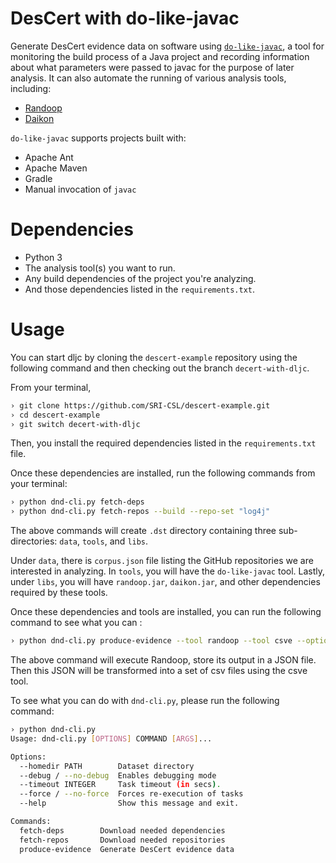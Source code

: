 # DesCert with do-like-javac

Generate DesCert evidence data on software using [`do-like-javac`](https://github.com/SRI-CSL/do-like-javac), a tool for monitoring the build process of a Java project and recording information about what parameters were passed to javac for the purpose of later analysis. It can also automate the running of various analysis tools, including:

* [Randoop](https://randoop.github.io/randoop/)
* [Daikon](https://plse.cs.washington.edu/daikon/)

`do-like-javac` supports projects built with:

* Apache Ant
* Apache Maven
* Gradle
* Manual invocation of `javac`

Dependencies
============

* Python 3
* The analysis tool(s) you want to run.
* Any build dependencies of the project you're analyzing.
* And those dependencies listed in the `requirements.txt`.


Usage
============

You can start dljc by cloning the `descert-example` repository using
the following command and then checking out the branch `decert-with-dljc`.

From your terminal,

```sh
› git clone https://github.com/SRI-CSL/descert-example.git
› cd descert-example
› git switch decert-with-dljc
```

Then, you install the required dependencies listed in
the `requirements.txt` file.

Once these dependencies are installed, run the following commands
from your terminal:

```sh
› python dnd-cli.py fetch-deps
› python dnd-cli.py fetch-repos --build --repo-set "log4j"  
```

The above commands will create `.dst` directory containing
three sub-directories: `data`, `tools`, and `libs`.

Under `data`, there is `corpus.json` file listing the GitHub repositories
we are interested in analyzing. In `tools`, you will have the `do-like-javac` tool. Lastly, under `libs`, you will have `randoop.jar`, `daikon.jar`,
and other dependencies required by these tools.

Once these dependencies and tools are installed, you can run the following
command to see what you can :

```sh
› python dnd-cli.py produce-evidence --tool randoop --tool csve --options "--evidence-json"
```

The above command will execute Randoop, store its output in a JSON file. Then this JSON
will be transformed into a set of csv files using the csve tool.

To see what you can do with `dnd-cli.py`, please run the following command:

```sh
› python dnd-cli.py
Usage: dnd-cli.py [OPTIONS] COMMAND [ARGS]...

Options:
  --homedir PATH        Dataset directory
  --debug / --no-debug  Enables debugging mode
  --timeout INTEGER     Task timeout (in secs).
  --force / --no-force  Forces re-execution of tasks
  --help                Show this message and exit.

Commands:
  fetch-deps        Download needed dependencies
  fetch-repos       Download needed repositories
  produce-evidence  Generate DesCert evidence data
```